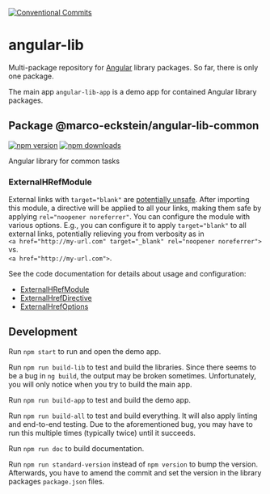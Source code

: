 [![Conventional Commits](https://img.shields.io/badge/Conventional%20Commits-1.0.0-yellow.svg)](
    https://conventionalcommits.org
)

# angular-lib

Multi-package repository for [Angular](https://angular.io/) library packages. So far, there is only one package.

The main app `angular-lib-app` is a demo app for contained Angular library packages.

## Package @marco-eckstein/angular-lib-common

[![npm version](https://badge.fury.io/js/%40marco-eckstein%2Fangular-lib-common.svg)](
    https://badge.fury.io/js/%40marco-eckstein%2Fangular-lib-common
)
[![npm downloads](https://img.shields.io/npm/dt/@marco-eckstein/angular-lib-common.svg)](
    https://npm-stat.com/charts.html?package=%40marco-eckstein%2Fangular-lib-common&from=2018-11-21
)

Angular library for common tasks

### ExternalHRefModule

External links with `target="blank"` are
[potentially unsafe](https://developers.google.com/web/tools/lighthouse/audits/noopener).
After importing this module, a directive will be applied to all your links, making them
safe by applying `rel="noopener noreferrer"`.
You can configure the module with various options.
E.g., you can configure it to apply `target="blank"` to all external links, potentially
relieving you from verbosity as in\
`<a href="http://my-url.com" target="_blank" rel="noopener noreferrer">`\
vs.\
`<a href="http://my-url.com">`.

See the code documentation for details about usage and configuration:

- [ExternalHRefModule](
      projects/marco-eckstein/angular-lib-common/src/lib/external-href/external-href.module.ts
  )
- [ExternalHrefDirective](
      projects/marco-eckstein/angular-lib-common/src/lib/external-href/external-href.directive.ts
  )
- [ExternalHrefOptions](
      projects/marco-eckstein/angular-lib-common/src/lib/external-href/external-href-options.ts
  )

## Development

Run `npm start` to run and open the demo app.

Run `npm run build-lib` to test and build the libraries.
Since there seems to be a bug in `ng build`, the output may be broken sometimes.
Unfortunately, you will only notice when you try to build the main app.

Run `npm run build-app` to test and build the demo app.

Run `npm run build-all` to test and build everything. It will also apply linting and end-to-end testing.
Due to the aforementioned bug, you may have to run this multiple times (typically twice) until it succeeds.

Run `npm run doc` to build documentation.

Run `npm run standard-version` instead of `npm version` to bump the version.
Afterwards, you have to amend the commit and set the version in the library packages `package.json` files.
